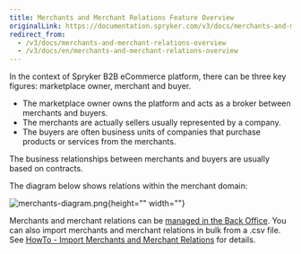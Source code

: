 ```yaml
---
title: Merchants and Merchant Relations Feature Overview
originalLink: https://documentation.spryker.com/v3/docs/merchants-and-merchant-relations-overview
redirect_from:
  - /v3/docs/merchants-and-merchant-relations-overview
  - /v3/docs/en/merchants-and-merchant-relations-overview
---
```


In the context of Spryker B2B eCommerce platform, there can be three key figures: marketplace owner, merchant and buyer.

* The marketplace owner owns the platform and acts as a broker between merchants and buyers.
* The merchants are actually sellers usually represented by a company.
* The buyers are often business units of companies that purchase products or services from the merchants.

The business relationships between merchants and buyers are usually based on contracts.

The diagram below shows relations within the merchant domain:

![merchants-diagram.png](https://spryker.s3.eu-central-1.amazonaws.com/docs/Features/Company+Account+Management/Merchants+and+Merchant+Relations/Merchants+and+Merchant+Relations+Feature+Overview/merchants-diagram.png){height="" width=""}

Merchants and merchant relations can be [managed in the Back Office](/docs/scos/user/user-guides/201907.0/back-office-user-guide/merchants/merchants.html). You can also import merchants and merchant relations in bulk from a .csv file. See [HowTo - Import Merchants and Merchant Relations](/docs/scos/dev/tutorials/201907.0/howtos/feature-howtos/howto-import-merchants-and-merchant-relations.html) for details.
